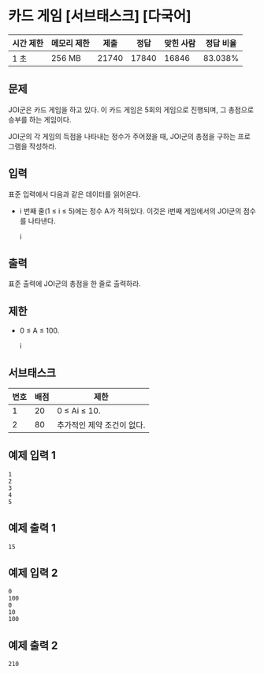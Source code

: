 

# 카드 게임 [서브태스크] [다국어]

| 시간 제한 | 메모리 제한 | 제출 | 정답 | 맞힌 사람 | 정답 비율 |
| --- | --- | --- | --- | --- | --- |
| 1 초 | 256 MB | 21740 | 17840 | 16846 | 83.038% |

## 문제

JOI군은 카드 게임을 하고 있다. 이 카드 게임은 5회의 게임으로 진행되며, 그 총점으로 승부를 하는 게임이다.

JOI군의 각 게임의 득점을 나타내는 정수가 주어졌을 때, JOI군의 총점을 구하는 프로그램을 작성하라.

## 입력

표준 입력에서 다음과 같은 데이터를 읽어온다.

- i 번째 줄(1 ≤ i ≤ 5)에는 정수 A가 적혀있다. 이것은 i번째 게임에서의 JOI군의 점수를 나타낸다.
    
    i
    

## 출력

표준 출력에 JOI군의 총점을 한 줄로 출력하라.

## 제한

- 0 ≤ A ≤ 100.
    
    i
    

## 서브태스크

| 번호 | 배점 | 제한 |
| --- | --- | --- |
| 1 | 20 | 0 ≤ Ai ≤ 10. |
| 2 | 80 | 추가적인 제약 조건이 없다. |

## 예제 입력 1

```
1
2
3
4
5

```

## 예제 출력 1

```
15

```

## 예제 입력 2

```
0
100
0
10
100

```

## 예제 출력 2

```
210
```
